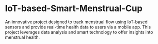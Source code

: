# IoT-based-Smart-Menstrual-Cup
An innovative project designed to track menstrual flow using IoT-based sensors and provide real-time health data to users via a mobile app. This project leverages data analysis and smart technology to offer insights into menstrual health.

